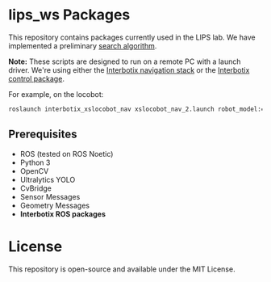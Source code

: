 # lips_ws Packages

This repository contains packages currently used in the LIPS lab. We have implemented a preliminary [search algorithm](/src/object_scout/src/object_scout/scout_coordinator_locobot.py).

**Note:** These scripts are designed to run on a remote PC with a launch driver. We're using either the [Interbotix navigation stack](https://github.com/Interbotix/interbotix_ros_rovers/tree/main/interbotix_ros_xslocobots/interbotix_xslocobot_nav) or the [Interbotix control package](https://github.com/Interbotix/interbotix_ros_rovers/tree/main/interbotix_ros_xslocobots/interbotix_xslocobot_control).

For example, on the locobot:
```bash
roslaunch interbotix_xslocobot_nav xslocobot_nav_2.launch robot_model:=locobot_wx250s use_lidar:=true localization:=true
```

## Prerequisites

- ROS (tested on ROS Noetic)
- Python 3
- OpenCV
- Ultralytics YOLO
- CvBridge
- Sensor Messages
- Geometry Messages
- **Interbotix ROS packages**

# License

This repository is open-source and available under the MIT License.
